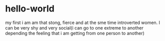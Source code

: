 # hello-world
my first
i am am that stong, fierce and at the sme time introverted women. I can be very shy and very social(i can go to one extreme to another depending the feeling that i am getting from one person to another)
